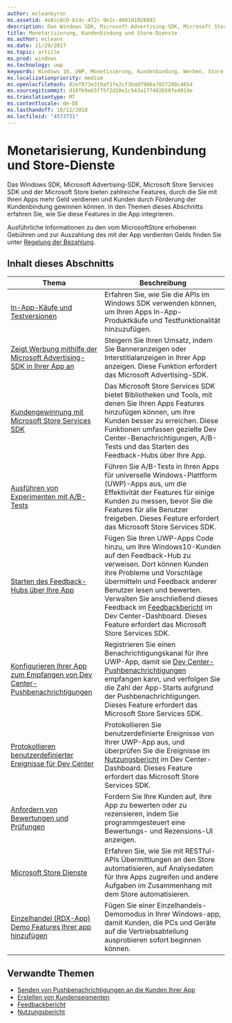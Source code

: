 ```yaml
---
author: mcleanbyron
ms.assetid: 4e8cc0c0-b14c-472c-9e1c-4601d10289d2
description: Das Windows SDK, Microsoft Advertising-SDK, Microsoft Store Services SDK und der Microsoft Store bieten zahlreiche Features, durch die Sie mit Ihren Apps mehr Geld verdienen und Kunden durch Förderung der Kundenbindung gewinnen können.
title: Monetarisierung, Kundenbindung und Store-Dienste
ms.author: mcleans
ms.date: 11/29/2017
ms.topic: article
ms.prod: windows
ms.technology: uwp
keywords: Windows 10, UWP, Monetisierung, Kundenbindung, Werben, Store-Dienste
ms.localizationpriority: medium
ms.openlocfilehash: 02ef073e319af3fe2cf3bdd7906a7027200c4854
ms.sourcegitcommit: d10fb9eb5f75f2d10e1c543a177402b50fe4019e
ms.translationtype: MT
ms.contentlocale: de-DE
ms.lasthandoff: 10/12/2018
ms.locfileid: "4573731"
---
```

# <a name="monetization-engagement-and-store-services"></a>Monetarisierung, Kundenbindung und Store-Dienste

Das Windows SDK, Microsoft Advertising-SDK, Microsoft Store Services SDK und der Microsoft Store bieten zahlreiche Features, durch die Sie mit Ihren Apps mehr Geld verdienen und Kunden durch Förderung der Kundenbindung gewinnen können. In den Themen dieses Abschnitts erfahren Sie, wie Sie diese Features in die App integrieren.

Ausführliche Informationen zu den vom MicrosoftStore erhobenen Gebühren und zur Auszahlung des mit der App verdienten Gelds finden Sie unter [Regelung der Bezahlung](../publish/getting-paid-apps.md).

## <a name="in-this-section"></a>Inhalt dieses Abschnitts

| Thema                | Beschreibung                 |
|--------------------|-----------------------------|
| [In-App-Käufe und Testversionen](in-app-purchases-and-trials.md)      | Erfahren Sie, wie Sie die APIs im Windows SDK verwenden können, um Ihren Apps In-App-Produktkäufe und Testfunktionalität hinzuzufügen.  |
| [Zeigt Werbung mithilfe der Microsoft Advertising-SDK in Ihrer App an](display-ads-in-your-app.md)      |   Steigern Sie Ihren Umsatz, indem Sie Banneranzeigen oder Interstitialanzeigen in Ihrer App anzeigen. Diese Funktion erfordert das Microsoft Advertising-SDK. |
| [Kundengewinnung mit Microsoft Store Services SDK](microsoft-store-services-sdk.md)      | Das Microsoft Store Services SDK bietet Bibliotheken und Tools, mit denen Sie Ihren Apps Features hinzufügen können, um ihre Kunden besser zu erreichen. Diese Funktionen umfassen gezielte Dev Center-Benachrichtigungen, A/B-Tests und das Starten des Feedback-Hubs über Ihre App. |
| [Ausführen von Experimenten mit A/B-Tests](run-app-experiments-with-a-b-testing.md)      |   Führen Sie A/B-Tests in Ihren Apps für universelle Windows-Plattform (UWP)-Apps aus, um die Effektivität der Features für einige Kunden zu messen, bevor Sie die Features für alle Benutzer freigeben. Dieses Feature erfordert das Microsoft Store Services SDK.  |
| [Starten des Feedback-Hubs über Ihre App](launch-feedback-hub-from-your-app.md)      |   Fügen Sie Ihren UWP-Apps Code hinzu, um Ihre Windows10-Kunden auf den Feedback-Hub zu verweisen. Dort können Kunden ihre Probleme und Vorschläge übermitteln und Feedback anderer Benutzer lesen und bewerten. Verwalten Sie anschließend dieses Feedback im [Feedbackbericht](../publish/feedback-report.md) im Dev Center-Dashboard. Dieses Feature erfordert das Microsoft Store Services SDK.   |
| [Konfigurieren Ihrer App zum Empfangen von Dev Center-Pushbenachrichtigungen](configure-your-app-to-receive-dev-center-notifications.md)  |  Registrieren Sie einen Benachrichtigungskanal für Ihre UWP-App, damit sie [Dev Center-Pushbenachrichtigungen](../publish/send-push-notifications-to-your-apps-customers.md) empfangen kann, und verfolgen Sie die Zahl der App-Starts aufgrund der Pushbenachrichtigungen. Dieses Feature erfordert das Microsoft Store Services SDK.  |
| [Protokollieren benutzerdefinierter Ereignisse für Dev Center](log-custom-events-for-dev-center.md)  | Protokollieren Sie benutzerdefinierte Ereignisse von Ihrer UWP-App aus, und überprüfen Sie die Ereignisse im [Nutzungsbericht](../publish/usage-report.md) im Dev Center-Dashboard. Dieses Feature erfordert das Microsoft Store Services SDK. |
| [Anfordern von Bewertungen und Prüfungen](request-ratings-and-reviews.md) |  Fordern Sie Ihre Kunden auf, Ihre App zu bewerten oder zu rezensieren, indem Sie programmgesteuert eine Bewertungs- und Rezensions-UI anzeigen.  |
| [Microsoft Store Dienste](using-windows-store-services.md)    |  Erfahren Sie, wie Sie mit RESTful-APIs Übermittlungen an den Store automatisieren, auf Analysedaten für Ihre Apps zugreifen und andere Aufgaben im Zusammenhang mit dem Store automatisieren.    |
| [Einzelhandel (RDX-App) Demo Features Ihrer app hinzufügen](retail-demo-experience.md)        |  Fügen Sie einer Einzelhandels-Demomodus in Ihrer Windows-app, damit Kunden, die PCs und Geräte auf die Vertriebsabteilung ausprobieren sofort beginnen können.  |

## <a name="related-topics"></a>Verwandte Themen

* [Senden von Pushbenachrichtigungen an die Kunden Ihrer App](../publish/send-push-notifications-to-your-apps-customers.md)
* [Erstellen von Kundensegmenten](../publish/create-customer-segments.md)
* [Feedbackbericht](../publish/feedback-report.md)
* [Nutzungsbericht](../publish/usage-report.md)
